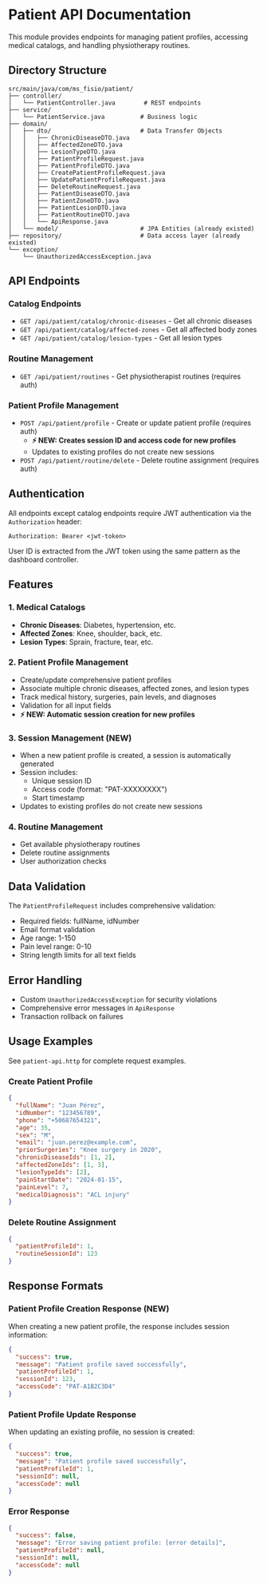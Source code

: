 # Patient API Documentation

This module provides endpoints for managing patient profiles, accessing medical catalogs, and handling physiotherapy routines.

## Directory Structure

```
src/main/java/com/ms_fisio/patient/
├── controller/
│   └── PatientController.java        # REST endpoints
├── service/
│   └── PatientService.java          # Business logic
├── domain/
│   ├── dto/                         # Data Transfer Objects
│   │   ├── ChronicDiseaseDTO.java
│   │   ├── AffectedZoneDTO.java
│   │   ├── LesionTypeDTO.java
│   │   ├── PatientProfileRequest.java
│   │   ├── PatientProfileDTO.java
│   │   ├── CreatePatientProfileRequest.java
│   │   ├── UpdatePatientProfileRequest.java
│   │   ├── DeleteRoutineRequest.java
│   │   ├── PatientDiseaseDTO.java
│   │   ├── PatientZoneDTO.java
│   │   ├── PatientLesionDTO.java
│   │   ├── PatientRoutineDTO.java
│   │   └── ApiResponse.java
│   └── model/                       # JPA Entities (already existed)
├── repository/                      # Data access layer (already existed)
└── exception/
    └── UnauthorizedAccessException.java
```

## API Endpoints

### Catalog Endpoints

- `GET /api/patient/catalog/chronic-diseases` - Get all chronic diseases
- `GET /api/patient/catalog/affected-zones` - Get all affected body zones
- `GET /api/patient/catalog/lesion-types` - Get all lesion types

### Routine Management

- `GET /api/patient/routines` - Get physiotherapist routines (requires auth)

### Patient Profile Management

- `POST /api/patient/profile` - Create or update patient profile (requires auth)
  - **⚡ NEW: Creates session ID and access code for new profiles**
  - Updates to existing profiles do not create new sessions
- `POST /api/patient/routine/delete` - Delete routine assignment (requires auth)

## Authentication

All endpoints except catalog endpoints require JWT authentication via the `Authorization` header:

```
Authorization: Bearer <jwt-token>
```

User ID is extracted from the JWT token using the same pattern as the dashboard controller.

## Features

### 1. Medical Catalogs

- **Chronic Diseases**: Diabetes, hypertension, etc.
- **Affected Zones**: Knee, shoulder, back, etc.
- **Lesion Types**: Sprain, fracture, tear, etc.

### 2. Patient Profile Management

- Create/update comprehensive patient profiles
- Associate multiple chronic diseases, affected zones, and lesion types
- Track medical history, surgeries, pain levels, and diagnoses
- Validation for all input fields
- **⚡ NEW: Automatic session creation for new profiles**

### 3. Session Management (NEW)

- When a new patient profile is created, a session is automatically generated
- Session includes:
  - Unique session ID
  - Access code (format: "PAT-XXXXXXXX")
  - Start timestamp
- Updates to existing profiles do not create new sessions

### 4. Routine Management

- Get available physiotherapy routines
- Delete routine assignments
- User authorization checks

## Data Validation

The `PatientProfileRequest` includes comprehensive validation:

- Required fields: fullName, idNumber
- Email format validation
- Age range: 1-150
- Pain level range: 0-10
- String length limits for all text fields

## Error Handling

- Custom `UnauthorizedAccessException` for security violations
- Comprehensive error messages in `ApiResponse`
- Transaction rollback on failures

## Usage Examples

See `patient-api.http` for complete request examples.

### Create Patient Profile

```json
{
  "fullName": "Juan Pérez",
  "idNumber": "123456789",
  "phone": "+50687654321",
  "age": 35,
  "sex": "M",
  "email": "juan.perez@example.com",
  "priorSurgeries": "Knee surgery in 2020",
  "chronicDiseaseIds": [1, 2],
  "affectedZoneIds": [1, 3],
  "lesionTypeIds": [2],
  "painStartDate": "2024-01-15",
  "painLevel": 7,
  "medicalDiagnosis": "ACL injury"
}
```

### Delete Routine Assignment

```json
{
  "patientProfileId": 1,
  "routineSessionId": 123
}
```

## Response Formats

### Patient Profile Creation Response (NEW)

When creating a new patient profile, the response includes session information:

```json
{
  "success": true,
  "message": "Patient profile saved successfully",
  "patientProfileId": 1,
  "sessionId": 123,
  "accessCode": "PAT-A1B2C3D4"
}
```

### Patient Profile Update Response

When updating an existing profile, no session is created:

```json
{
  "success": true,
  "message": "Patient profile saved successfully",
  "patientProfileId": 1,
  "sessionId": null,
  "accessCode": null
}
```

### Error Response

```json
{
  "success": false,
  "message": "Error saving patient profile: [error details]",
  "patientProfileId": null,
  "sessionId": null,
  "accessCode": null
}
```
